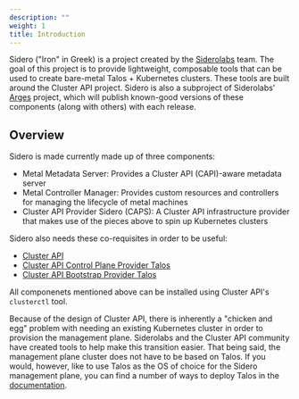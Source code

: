 ```yaml
---
description: ""
weight: 1
title: Introduction
---
```


Sidero ("Iron" in Greek) is a project created by the [Siderolabs](https://www.siderolabs.com/) team.
The goal of this project is to provide lightweight, composable tools that can be used to create bare-metal Talos + Kubernetes clusters.
These tools are built around the Cluster API project.
Sidero is also a subproject of Siderolabs' [Arges](https://github.com/siderolabs/arges) project, which will publish known-good versions of these components (along with others) with each release.

## Overview

Sidero is made currently made up of three components:

- Metal Metadata Server: Provides a Cluster API (CAPI)-aware metadata server
- Metal Controller Manager: Provides custom resources and controllers for managing the lifecycle of metal machines
- Cluster API Provider Sidero (CAPS): A Cluster API infrastructure provider that makes use of the pieces above to spin up Kubernetes clusters

Sidero also needs these co-requisites in order to be useful:

- [Cluster API](https://github.com/kubernetes-sigs/cluster-api)
- [Cluster API Control Plane Provider Talos](https://github.com/siderolabs/cluster-api-control-plane-provider-talos)
- [Cluster API Bootstrap Provider Talos](https://github.com/siderolabs/cluster-api-bootstrap-provider-talos)

All componenets mentioned above can be installed using Cluster API's `clusterctl` tool.

Because of the design of Cluster API, there is inherently a "chicken and egg" problem with needing an existing Kubernetes cluster in order to provision the management plane.
Siderolabs and the Cluster API community have created tools to help make this transition easier.
That being said, the management plane cluster does not have to be based on Talos.
If you would, however, like to use Talos as the OS of choice for the Sidero management plane, you can find a number of ways to deploy Talos in the [documentation](https://www.talos.dev).
